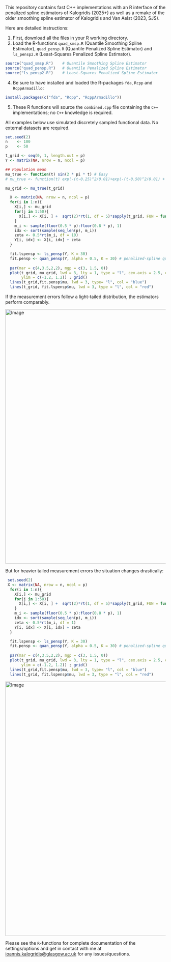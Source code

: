 This repository contains fast C++ implementations with an R interface of the penalized spline estimators of Kalogridis (2025+) as well as a remake of the older smoothing spline estimator of
Kalogridis and Van Aelst (2023, SJS). 

Here are detailed instructions:
1. First, download all the files in your R working directory.
2. Load the R-functions ```quad_smsp.R``` (Quantile Smoothing Spline Estimator), ```quad_pensp.R``` (Quantile Penalized Spline Estimator) and ```ls_pensp2.R``` (Least-Squares Penalized Spline Estimator).

```r
source("quad_smsp.R")    # Quantile Smoothing Spline Estimator
source("quad_pensp.R")   # Quantile Penalized Spline Estimator
source("ls_pensp2.R")    # Least-Squares Penalized Spline Estimator
```

4. Be sure to have installed and loaded the R-packages ```fda```, ```Rcpp``` and ```RcppArmadillo```:

```r
install.packages(c("fda", "Rcpp", "RcppArmadillo"))
```

5. These R functions will source the ```combined.cpp``` file containing the ```C++``` implementations; no ```C++``` knowledge is required.

All examples below use simulated discretely sampled functional data. No external datasets are required.


```r
set.seed(2)
n    <- 100
p    <- 50

t_grid <- seq(0, 1, length.out = p)
Y <- matrix(NA, nrow = n, ncol = p)

## Population mean
mu_true <- function(t) sin(2 * pi * t) # Easy
# mu_true <- function(t) exp(-(t-0.25)^2/0.01)+exp(-(t-0.50)^2/0.01) + exp(-(t-0.75)^2/0.01) # Much harder

mu_grid <- mu_true(t_grid)

  X <- matrix(NA, nrow = n, ncol = p)
  for(i in 1:n){
    X[i,] <- mu_grid 
    for(j in 1:50){ 
      X[i,] <- X[i, ] +  sqrt(2)*rt(1, df = 5)*sapply(t_grid, FUN = function(x) sin((j-1/2)*pi*x)/((j-1/2)*pi) )
    }
    m_i <- sample(floor(0.5 * p):floor(0.8 * p), 1)
    idx <- sort(sample(seq_len(p), m_i))
    zeta <- 0.5*rt(m_i, df = 10)
    Y[i, idx] <- X[i, idx] + zeta
  }

  fit.lspensp <- ls_pensp(Y, K = 30)
  fit.pensp <- quan_pensp(Y, alpha = 0.5, K = 30) # penalized-spline quantile estimator
  
  par(mar = c(4,3.5,2,2), mgp = c(3, 1.5, 0))
  plot(t_grid, mu_grid, lwd = 3, lty = 1, type = "l", cex.axis = 2.5, cex.lab = 2.5, ylab = "", xlab = "t",
       ylim = c(-1.2, 1.2)) ; grid()
  lines(t_grid,fit.pensp$mu, lwd = 3, type= "l", col = "blue")
  lines(t_grid, fit.lspensp$mu, lwd = 3, type = "l", col = "red")
```
If the measurement errors follow a light-tailed distribution, the estimators perform comparably. 

<img width="1200" height="800" alt="Image" src="https://github.com/user-attachments/assets/c3955e99-7546-4033-80bb-352914ecdc7b" />

But for heavier tailed measurement errors the situation changes drastically:

```r
 set.seed(2)
 X <- matrix(NA, nrow = n, ncol = p)
  for(i in 1:n){
    X[i,] <- mu_grid 
    for(j in 1:50){ 
      X[i,] <- X[i, ] +  sqrt(2)*rt(1, df = 5)*sapply(t_grid, FUN = function(x) sin((j-1/2)*pi*x)/((j-1/2)*pi) )
    }
    m_i <- sample(floor(0.5 * p):floor(0.8 * p), 1)
    idx <- sort(sample(seq_len(p), m_i))
    zeta <- 0.5*rt(m_i, df = 1)
    Y[i, idx] <- X[i, idx] + zeta
  }

  fit.lspensp <- ls_pensp(Y, K = 30)
  fit.pensp <- quan_pensp(Y, alpha = 0.5, K = 30) # penalized-spline quantile estimator
  
  par(mar = c(4,3.5,2,2), mgp = c(3, 1.5, 0))
  plot(t_grid, mu_grid, lwd = 3, lty = 1, type = "l", cex.axis = 2.5, cex.lab = 2.5, ylab = "", xlab = "t",
       ylim = c(-1.2, 1.2)) ; grid()
  lines(t_grid,fit.pensp$mu, lwd = 3, type= "l", col = "blue")
  lines(t_grid, fit.lspensp$mu, lwd = 3, type = "l", col = "red")
```
<img width="1200" height="800" alt="Image" src="https://github.com/user-attachments/assets/812a573f-45a4-4b32-a1df-017f7b5f2f5b" />

Please see the ```R```-functions for complete documentation of the settings/options and get in contact with me at ioannis.kalogridis@glasgow.ac.uk for any issues/questions.
